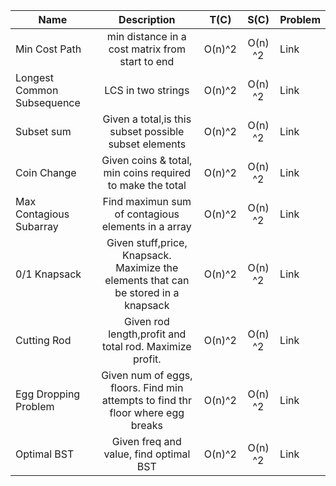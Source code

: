 
|Name| Description | T(C) | S(C) | Problem
|--------|:----------:|:-------:|:----------:|--------
|Min Cost Path | min distance in a cost matrix from start to end | O(n)^2 | O(n) ^2 | Link
| Longest Common Subsequence | LCS in two strings | O(n)^2 | O(n) ^2 | Link
| Subset sum | Given a total,is this subset possible subset elements | O(n)^2 | O(n) ^2 | Link
| Coin Change | Given coins & total, min coins required to make the total | O(n)^2 | O(n) ^2 | Link
| Max Contagious Subarray | Find maximun sum of contagious elements in a array | O(n)^2 | O(n) ^2 | Link
| 0/1 Knapsack | Given stuff,price, Knapsack. Maximize the elements that can be stored in a knapsack | O(n)^2 | O(n) ^2 | Link
|Cutting Rod | Given rod length,profit and total rod. Maximize profit. | O(n)^2 | O(n) ^2 | Link
| Egg Dropping Problem | Given num of eggs, floors. Find min attempts to find thr floor where egg breaks | O(n)^2 | O(n) ^2 | Link
| Optimal BST | Given freq and value, find optimal BST | O(n)^2 | O(n) ^2 | Link
